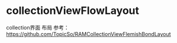 # collectionViewFlowLayout
collection界面 布局
参考：https://github.com/TopicSo/RAMCollectionViewFlemishBondLayout
